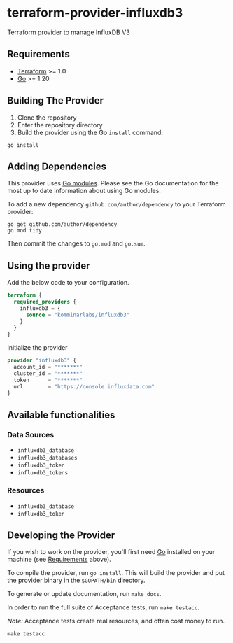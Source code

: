 # terraform-provider-influxdb3
Terraform provider to manage InfluxDB V3

## Requirements

- [Terraform](https://developer.hashicorp.com/terraform/downloads) >= 1.0
- [Go](https://golang.org/doc/install) >= 1.20

## Building The Provider

1. Clone the repository
1. Enter the repository directory
1. Build the provider using the Go `install` command:

```shell
go install
```

## Adding Dependencies

This provider uses [Go modules](https://github.com/golang/go/wiki/Modules).
Please see the Go documentation for the most up to date information about using Go modules.

To add a new dependency `github.com/author/dependency` to your Terraform provider:

```shell
go get github.com/author/dependency
go mod tidy
```

Then commit the changes to `go.mod` and `go.sum`.

## Using the provider

Add the below code to your configuration.

```terraform
terraform {
  required_providers {
    influxdb3 = {
      source = "komminarlabs/influxdb3"
    }
  }
}
```

Initialize the provider

```terraform
provider "influxdb3" {
  account_id = "*******"
  cluster_id = "*******"
  token      = "*******"
  url        = "https://console.influxdata.com"
}
```

## Available functionalities

### Data Sources

* `influxdb3_database`
* `influxdb3_databases`
* `influxdb3_token`
* `influxdb3_tokens`

### Resources

* `influxdb3_database`
* `influxdb3_token`

## Developing the Provider

If you wish to work on the provider, you'll first need [Go](http://www.golang.org) installed on your machine (see [Requirements](#requirements) above).

To compile the provider, run `go install`. This will build the provider and put the provider binary in the `$GOPATH/bin` directory.

To generate or update documentation, run `make docs`.

In order to run the full suite of Acceptance tests, run `make testacc`.

*Note:* Acceptance tests create real resources, and often cost money to run.

```shell
make testacc
```
